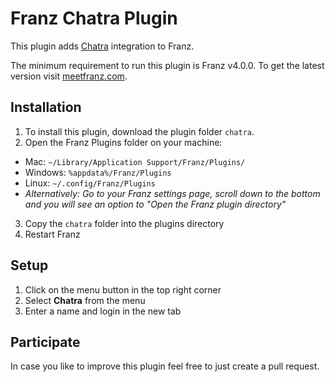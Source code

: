 # Franz Chatra Plugin

This plugin adds [Chatra](https://chatra.io/apps) integration to Franz.

The minimum requirement to run this plugin is Franz v4.0.0. To get the latest version visit [meetfranz.com](http://meetfranz.com).

## Installation
1. To install this plugin, download the plugin folder `chatra`.
2. Open the Franz Plugins folder on your machine:
  * Mac: `~/Library/Application Support/Franz/Plugins/`
  * Windows: `%appdata%/Franz/Plugins`
  * Linux: `~/.config/Franz/Plugins`
  * _Alternatively: Go to your Franz settings page, scroll down to the bottom and you will see an option to "Open the Franz plugin directory"_
3. Copy the `chatra` folder into the plugins directory
4. Restart Franz

## Setup
1. Click on the menu button in the top right corner
2. Select **Chatra** from the menu
3. Enter a name and login in the new tab

## Participate
In case you like to improve this plugin feel free to just create a pull request.
